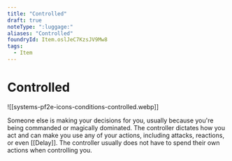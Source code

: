 ```yaml
---
title: "Controlled"
draft: true
noteType: ":luggage:"
aliases: "Controlled"
foundryId: Item.oslJeC7KzsJV9Mw8
tags:
  - Item
---
```


# Controlled
![[systems-pf2e-icons-conditions-controlled.webp]]

Someone else is making your decisions for you, usually because you're being commanded or magically dominated. The controller dictates how you act and can make you use any of your actions, including attacks, reactions, or even [[Delay]]. The controller usually does not have to spend their own actions when controlling you.
